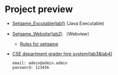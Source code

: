 # Project preview

- [Setgame_Excutable(lab1)](https://github.com/Lucas-TY/Butterfly/releases/tag/v1.0) (Java Executable)
- [Setgame_Website(lab2)](https://setgame.lucas-ty.space/) （Webview）
  - [Rules for setgame](https://en.wikipedia.org/wiki/Set_(card_game)) 


- [CSE department grader hire system(lab3&lab4)](https://butterfly.lucas-ty.monster/)
  ```
  email: admin@admin.admin
  password: 123456
  ```


